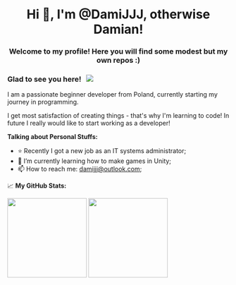 <h1 align="center">Hi 👋, I'm @DamiJJJ, otherwise Damian!</h1>
<h3 align="center">Welcome to my profile! Here you will find some modest but my own repos :)</h3>

### Glad to see you here! &nbsp; ![](https://visitor-badge.glitch.me/badge?page_id=DamiJJJ.DamiJJJ)

I am a passionate beginner developer from Poland, currently starting my journey in programming.

I get most satisfaction of creating things - that's why I'm learning to code! In future I really would like to start working as a developer!

**Talking about Personal Stuffs:**

- ⭐ Recently I got a new job as an IT systems administrator;
- 🚀 I’m currently learning how to make games in Unity;
- 📫 How to reach me: damijjj@outlook.com;

📈 **My GitHub Stats:**

<p>
  <img height="180em" src="https://github-readme-stats.vercel.app/api?username=DamiJJJ&show_icons=true&hide_border=true&&count_private=true&include_all_commits=true&theme=tokyonight"/>
  <img height="180em" src="https://github-readme-stats.vercel.app/api/top-langs/?username=DamiJJJ&layout=compact&theme=tokyonight&hide_border=True"/>
<p>
